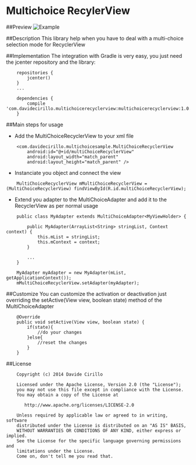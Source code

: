 # Multichoice RecylerView

##Preview
![Example](https://raw.githubusercontent.com/dvdciri/Android-Projects-Components/master/MultiChoiceRecyclerView/example.png)

##Description
This library help when you have to deal with a multi-choice selection mode for RecyclerView

##Implementation
The integration with Gradle is very easy, you just need the jcenter repository and the library:

```
    repositories {
        jcenter()
    }
    ...
    
    dependencies {
        compile 'com.davidecirillo.multichoicerecyclerview:multichoicerecyclerview:1.0.0'
    }
```


##Main steps for usage
- Add the MultiChoiceRecyclerView to your xml file
```
    <com.davidecirillo.multichoicesample.MultiChoiceRecyclerView
        android:id="@+id/multiChoiceRecyclerView"
        android:layout_width="match_parent"
        android:layout_height="match_parent" />
```


- Instanciate you object and connect the view
```
    MultiChoiceRecyclerView mMultiChoiceRecyclerView = (MultiChoiceRecyclerView) findViewById(R.id.multiChoiceRecyclerView);
```


- Extend you adapter to the MultiChoiceAdapter and add it to the RecyclerView as per normal usage
```
    public class MyAdapter extends MultiChoiceAdapter<MyViewHolder> {
    
        public MyAdapter(ArrayList<String> stringList, Context context) {
            this.mList = stringList;
            this.mContext = context;
        }
        
        ...
    }
```
```
    MyAdapter myAdapter = new MyAdapter(mList, getApplicationContext());
    mMultiChoiceRecyclerView.setAdapter(myAdapter);
```

##Customize
You can customize the activation or deactivation just overriding the setActive(View view, boolean state) method of the MultiChoiceAdapter
```
    @Override
    public void setActive(View view, boolean state) {
        if(state){
            //do your changes
        }else{
            //reset the changes
        }
    }
```

##License
```
    Copyright (c) 2014 Davide Cirillo
    
    Licensed under the Apache License, Version 2.0 (the "License");
    you may not use this file except in compliance with the License.
    You may obtain a copy of the License at
    
       http://www.apache.org/licenses/LICENSE-2.0
    
    Unless required by applicable law or agreed to in writing, software
    distributed under the License is distributed on an "AS IS" BASIS,
    WITHOUT WARRANTIES OR CONDITIONS OF ANY KIND, either express or implied.
    See the License for the specific language governing permissions and
    limitations under the License.
    Come on, don't tell me you read that.
```

